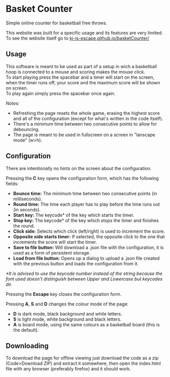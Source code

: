 # Basket Counter

Simple online counter for basketball free throws.
  
This website was built for a specific usage and its features are very limited.  
To see the website itself go to [kj-is-escape.github.io/basketCounter/](https://kj-is-escape.github.io/basketCounter/)

## Usage

This software is meant to be used as part of a setup in wich a basketball hoop is connected to a mouse and scoring makes the mouse click.   
To start playing press the spacebar and a timer will start on the screen, when the timer runs off,  your score and the maximum score will be shown on screen.  
To play again simply press the spacebar once again.  
  
*Notes:*
* Refreshing the page resets the whole game, erasing the highest score and all of the configuration (except for what's written in the code itself).
* There's a minimum time between two consecutive points to allow for debouncing.
* The page is meant to be used in fullscreen on a screen in "lanscape mode" (w>h).

## Configuration

There are intentionally no hints on the screen about the configuration.

Pressing the **C** key opens the configuration form, which has the following fields:
* **Bounce time:** The minimum time between two consecutive points (in milliseconds).
* **Round time:** The time each player has to play before the time runs out (in seconds).
* **Start key:** The keycode* of the key which starts the timer.
* **Stop key:** The keycode* of the key which stops the timer and finishes the round.
* **Click side:** Selects which click (left/right) is used to increment the score.
* **Opposite side starts timer:** If selected, the opposite click to the one that increments the score will start the timer.
* **Save to file button:** Will download a .json file with the configuration, it is used as a form of persistent storage.
* **Load from file button:** Opens up a dialog to upload a .json file created with the previous button and loads the configuration from it.   

*\*It is advised to use the keycode number instead of the string because the font used doesn't distinguish between Upper and Lowercase but keycodes do*

Pressing the **Escape** key closes the configuration form.

Pressing **A**, **S** and **D** changes the colour mode of the page:
* **D** is dark mode, black background and white letters.
* **S** is light mode, white background and black letters.
* **A** is board mode, using the same colours as a basketball board (this is the default).  

## Downloading

To download the page for offline viewing just download the code as a zip (Code>Download ZIP) and extract it somewhere, then open the index.html file with any browser (preferably firefox) and it should work.